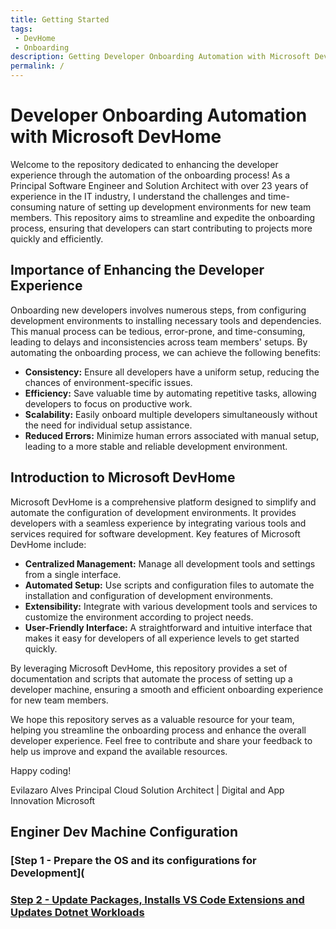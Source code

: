 ```yaml
---
title: Getting Started
tags: 
 - DevHome
 - Onboarding
description: Getting Developer Onboarding Automation with Microsoft DevHome
permalink: /
---
```


# Developer Onboarding Automation with Microsoft DevHome

Welcome to the repository dedicated to enhancing the developer experience through the automation of the onboarding process! As a Principal Software Engineer and Solution Architect with over 23 years of experience in the IT industry, I understand the challenges and time-consuming nature of setting up development environments for new team members. This repository aims to streamline and expedite the onboarding process, ensuring that developers can start contributing to projects more quickly and efficiently.

## Importance of Enhancing the Developer Experience

Onboarding new developers involves numerous steps, from configuring development environments to installing necessary tools and dependencies. This manual process can be tedious, error-prone, and time-consuming, leading to delays and inconsistencies across team members' setups. By automating the onboarding process, we can achieve the following benefits:

- **Consistency:** Ensure all developers have a uniform setup, reducing the chances of environment-specific issues.
- **Efficiency:** Save valuable time by automating repetitive tasks, allowing developers to focus on productive work.
- **Scalability:** Easily onboard multiple developers simultaneously without the need for individual setup assistance.
- **Reduced Errors:** Minimize human errors associated with manual setup, leading to a more stable and reliable development environment.

## Introduction to Microsoft DevHome

Microsoft DevHome is a comprehensive platform designed to simplify and automate the configuration of development environments. It provides developers with a seamless experience by integrating various tools and services required for software development. Key features of Microsoft DevHome include:

- **Centralized Management:** Manage all development tools and settings from a single interface.
- **Automated Setup:** Use scripts and configuration files to automate the installation and configuration of development environments.
- **Extensibility:** Integrate with various development tools and services to customize the environment according to project needs.
- **User-Friendly Interface:** A straightforward and intuitive interface that makes it easy for developers of all experience levels to get started quickly.

By leveraging Microsoft DevHome, this repository provides a set of documentation and scripts that automate the process of setting up a developer machine, ensuring a smooth and efficient onboarding experience for new team members.

We hope this repository serves as a valuable resource for your team, helping you streamline the onboarding process and enhance the overall developer experience. Feel free to contribute and share your feedback to help us improve and expand the available resources.

Happy coding!

Evilazaro Alves
Principal Cloud Solution Architect | Digital and App Innovation
Microsoft

## Enginer Dev Machine Configuration

### [Step 1 - Prepare the OS and its configurations for Development](

### [Step 2 - Update Packages, Installs VS Code Extensions and Updates Dotnet Workloads](./docs/devMachineConfig/step2.md) 
